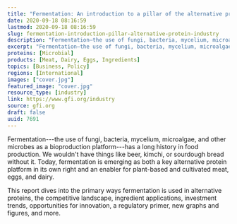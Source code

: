 ```yaml
---
title: "Fermentation: An introduction to a pillar of the alternative protein industry"
date: 2020-09-18 08:16:59
lastmod: 2020-09-18 08:16:59
slug: fermentation-introduction-pillar-alternative-protein-industry
description: "Fermentation—the use of fungi, bacteria, mycelium, microalgae, and other microbes as a bioproduction platform—has a long history in food production. We wouldn’t have things like beer, kimchi, or sourdough bread without it. Today, fermentation is emerging as both a key alternative protein platform in its own right and an enabler for plant-based and cultivated meat, eggs, and dairy. "
excerpt: "Fermentation—the use of fungi, bacteria, mycelium, microalgae, and other microbes as a bioproduction platform—has a long history in food production. We wouldn’t have things like beer, kimchi, or sourdough bread without it. Today, fermentation is emerging as both a key alternative protein platform in its own right and an enabler for plant-based and cultivated meat, eggs, and dairy. "
proteins: [Microbial]
products: [Meat, Dairy, Eggs, Ingredients]
topics: [Business, Policy]
regions: [International]
images: ["cover.jpg"]
featured_image: "cover.jpg"
resource_type: [industry]
link: https://www.gfi.org/industry
source: gfi.org
draft: false
uuid: 7691
---
```

Fermentation---the use of fungi, bacteria, mycelium, microalgae, and
other microbes as a bioproduction platform---has a long history in food
production. We wouldn't have things like beer, kimchi, or sourdough
bread without it. Today, fermentation is emerging as both a key
alternative protein platform in its own right and an enabler for
plant-based and cultivated meat, eggs, and dairy. 

This report dives into the primary ways fermentation is used in
alternative proteins, the competitive landscape, ingredient
applications, investment trends, opportunities for innovation, a
regulatory primer, new graphs and figures, and more.
